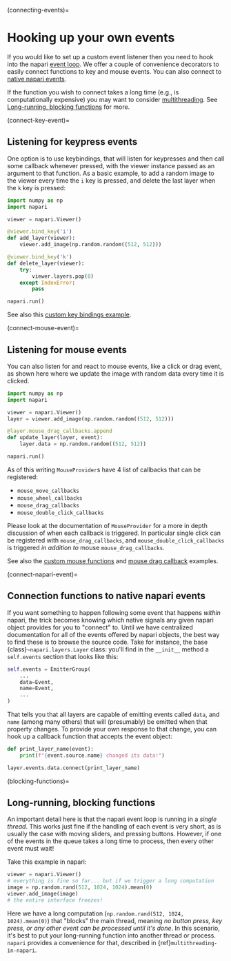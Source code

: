 (connecting-events)=

# Hooking up your own events

If you would like to set up a custom event listener then you need to hook into
the napari [event loop](intro-to-event-loop). We offer a couple of convenience
decorators to easily connect functions to key and mouse events. You can also
connect to [native napari events](connect-napari-event).

If the function you wish to connect takes a long time (e.g., is computationally
expensive) you may want to consider [multithreading](multithreading-in-napari).
See [Long-running, blocking functions](blocking-functions) for more.

(connect-key-event)=

## Listening for keypress events

One option is to use keybindings, that will listen for keypresses and then call
some callback whenever pressed, with the viewer instance passed as an argument
to that function. As a basic example, to add a random image to the viewer every
time the `i` key is pressed, and delete the last layer when the `k` key is
pressed:

```python
import numpy as np
import napari

viewer = napari.Viewer()

@viewer.bind_key('i')
def add_layer(viewer):
    viewer.add_image(np.random.random((512, 512)))

@viewer.bind_key('k')
def delete_layer(viewer):
    try:
        viewer.layers.pop(0)
    except IndexError:
        pass

napari.run()
```

See also this [custom key bindings
example](https://github.com/napari/napari/blob/main/examples/custom_key_bindings.py).

(connect-mouse-event)=

## Listening for mouse events

You can also listen for and react to mouse events, like a click or drag event,
as shown here where we update the image with random data every time it is
clicked.

```python
import numpy as np
import napari

viewer = napari.Viewer()
layer = viewer.add_image(np.random.random((512, 512)))

@layer.mouse_drag_callbacks.append
def update_layer(layer, event):
    layer.data = np.random.random((512, 512))

napari.run()
```

As of this writing `MouseProvider`s have 4 list of callbacks that can be registered:

   - `mouse_move_callbacks`
   - `mouse_wheel_callbacks`
   - `mouse_drag_callbacks`
   - `mouse_double_click_callbacks`

Please look at the documentation of `MouseProvider` for a more in depth
discussion of when each callback is triggered. In particular single click can be
registered with `mouse_drag_callbacks`, and `mouse_double_click_callbacks` is
triggered _in addition to_ mouse `mouse_drag_callbacks`.

See also the [custom mouse
functions](https://github.com/napari/napari/blob/main/examples/custom_mouse_functions.py)
and [mouse drag
callback](https://github.com/napari/napari/blob/main/examples/mouse_drag_callback.py)
examples.

(connect-napari-event)=

## Connection functions to native napari events

If you want something to happen following some event that happens *within*
napari, the trick becomes knowing which native signals any given napari object
provides for you to "connect" to.  Until we have centralized documentation for
all of the events offered by napari objects, the best way to find these is to
browse the source code.  Take for instance, the base
{class}`~napari.layers.Layer` class: you'll find in the `__init__` method a
``self.events`` section that looks like this:

```python
self.events = EmitterGroup(
    ...
    data=Event,
    name=Event,
    ...
)
```

That tells you that all layers are capable of emitting events called `data`, and
`name` (among many others) that will (presumably) be emitted when that property
changes. To provide your own response to that change, you can hook up a callback
function that accepts the event object:

```python
def print_layer_name(event):
    print(f"{event.source.name} changed its data!")

layer.events.data.connect(print_layer_name)
```

(blocking-functions)=

## Long-running, blocking functions

An important detail here is that the napari event loop is running in a *single
thread*.  This works just fine if the handling of each event is very short, as
is usually the case with moving sliders, and pressing buttons.  However, if one
of the events in the queue takes a long time to process, then every other event
must wait!

Take this example in napari:

```python
viewer = napari.Viewer()
# everything is fine so far... but if we trigger a long computation
image = np.random.rand(512, 1024, 1024).mean(0)
viewer.add_image(image)
# the entire interface freezes!
```

Here we have a long computation (`np.random.rand(512, 1024, 1024).mean(0)`) that
"blocks" the main thread, meaning *no button press, key press, or any other
event can be processed until it's done*.  In this scenario, it's best to put
your long-running function into another thread or process.  `napari` provides a
convenience for that, described in {ref}`multithreading-in-napari`.

